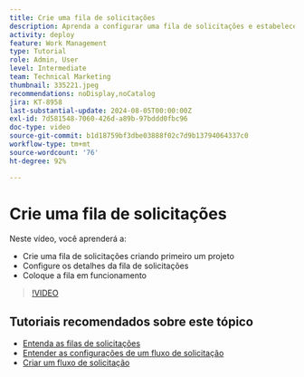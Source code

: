 ```yaml
---
title: Crie uma fila de solicitações
description: Aprenda a configurar uma fila de solicitações e estabelecer detalhes da fila. Siga estas etapas para ajudar a organização a gerenciar a entrada de trabalho.
activity: deploy
feature: Work Management
type: Tutorial
role: Admin, User
level: Intermediate
team: Technical Marketing
thumbnail: 335221.jpeg
recommendations: noDisplay,noCatalog
jira: KT-8958
last-substantial-update: 2024-08-05T00:00:00Z
exl-id: 7d581548-7060-426d-a89b-97bddd0fbc96
doc-type: video
source-git-commit: b1d18759bf3dbe03888f02c7d9b13794064337c0
workflow-type: tm+mt
source-wordcount: '76'
ht-degree: 92%

---
```


# Crie uma fila de solicitações

Neste vídeo, você aprenderá a:

* Crie uma fila de solicitações criando primeiro um projeto
* Configure os detalhes da fila de solicitações
* Coloque a fila em funcionamento

>[!VIDEO](https://video.tv.adobe.com/v/335221/?quality=12&learn=on)

## Tutoriais recomendados sobre este tópico

* [Entenda as filas de solicitações](/help/manage-work/request-queues/understand-request-queues.md)
* [Entender as configurações de um fluxo de solicitação](/help/manage-work/request-queues/understand-settings-for-a-flow-request.md)
* [Criar um fluxo de solicitação](/help/manage-work/request-queues/create-a-request-flow.md)

